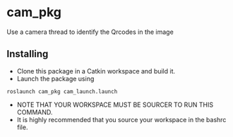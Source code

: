 # cam_pkg
Use a camera thread to identify the Qrcodes in the image
## Installing
 - Clone this package in a Catkin workspace and build it.
 - Launch the package using
```
roslaunch cam_pkg cam_launch.launch
```
 - NOTE THAT YOUR WORKSPACE MUST BE SOURCER TO RUN THIS COMMAND.
 - It is highly recommended that you source your workspace in the bashrc file.
